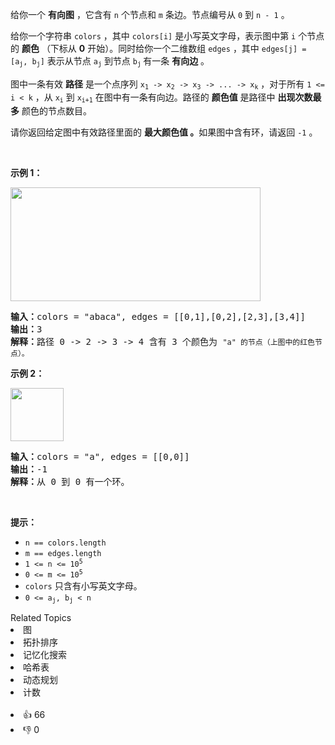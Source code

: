 <p>给你一个&nbsp;<strong>有向图</strong>&nbsp;，它含有&nbsp;<code>n</code>&nbsp;个节点和 <code>m</code>&nbsp;条边。节点编号从&nbsp;<code>0</code> 到&nbsp;<code>n - 1</code>&nbsp;。</p>

<p>给你一个字符串&nbsp;<code>colors</code> ，其中&nbsp;<code>colors[i]</code>&nbsp;是小写英文字母，表示图中第 <code>i</code>&nbsp;个节点的 <b>颜色</b>&nbsp;（下标从 <strong>0</strong>&nbsp;开始）。同时给你一个二维数组&nbsp;<code>edges</code>&nbsp;，其中&nbsp;<code>edges[j] = [a<sub>j</sub>, b<sub>j</sub>]</code>&nbsp;表示从节点&nbsp;<code>a<sub>j</sub></code>&nbsp;到节点&nbsp;<code>b<sub>j</sub></code><sub>&nbsp;</sub>有一条&nbsp;<strong>有向边</strong>&nbsp;。</p>

<p>图中一条有效 <strong>路径</strong>&nbsp;是一个点序列&nbsp;<code>x<sub>1</sub> -&gt; x<sub>2</sub> -&gt; x<sub>3</sub> -&gt; ... -&gt; x<sub>k</sub></code>&nbsp;，对于所有&nbsp;<code>1 &lt;= i &lt; k</code>&nbsp;，从&nbsp;<code>x<sub>i</sub></code> 到&nbsp;<code>x<sub>i+1</sub></code>&nbsp;在图中有一条有向边。路径的 <strong>颜色值</strong>&nbsp;是路径中 <strong>出现次数最多</strong> 颜色的节点数目。</p>

<p>请你返回给定图中有效路径里面的&nbsp;<strong>最大颜色值</strong><strong>&nbsp;。</strong>如果图中含有环，请返回 <code>-1</code>&nbsp;。</p>

<p>&nbsp;</p>

<p><strong>示例 1：</strong></p>

<p><img alt="" src="https://assets.leetcode.com/uploads/2021/04/21/leet1.png" style="width: 400px; height: 182px;" /></p>

<pre><b>输入：</b>colors = "abaca", edges = [[0,1],[0,2],[2,3],[3,4]]
<b>输出：</b>3
<b>解释：</b>路径 0 -&gt; 2 -&gt; 3 -&gt; 4 含有 3 个颜色为 <span><code>"a" 的节点（上图中的红色节点）。</code></span>
</pre>

<p><strong>示例 2：</strong></p>

<p><img alt="" src="https://assets.leetcode.com/uploads/2021/04/21/leet2.png" style="width: 85px; height: 85px;" /></p>

<pre><b>输入：</b>colors = "a", edges = [[0,0]]
<b>输出：</b>-1
<b>解释：</b>从 0 到 0 有一个环。
</pre>

<p>&nbsp;</p>

<p><strong>提示：</strong></p>

<ul> 
 <li><code>n == colors.length</code></li> 
 <li><code>m == edges.length</code></li> 
 <li><code>1 &lt;= n &lt;= 10<sup>5</sup></code></li> 
 <li><code>0 &lt;= m &lt;= 10<sup>5</sup></code></li> 
 <li><code>colors</code>&nbsp;只含有小写英文字母。</li> 
 <li><code>0 &lt;= a<sub>j</sub>, b<sub>j</sub>&nbsp;&lt; n</code></li> 
</ul>

<div><div>Related Topics</div><div><li>图</li><li>拓扑排序</li><li>记忆化搜索</li><li>哈希表</li><li>动态规划</li><li>计数</li></div></div><br><div><li>👍 66</li><li>👎 0</li></div>